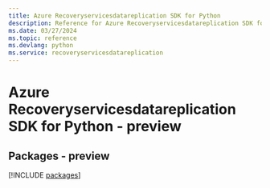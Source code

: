 ```yaml
---
title: Azure Recoveryservicesdatareplication SDK for Python
description: Reference for Azure Recoveryservicesdatareplication SDK for Python
ms.date: 03/27/2024
ms.topic: reference
ms.devlang: python
ms.service: recoveryservicesdatareplication
---
```

# Azure Recoveryservicesdatareplication SDK for Python - preview
## Packages - preview
[!INCLUDE [packages](recoveryservicesdatareplication-index.md)]